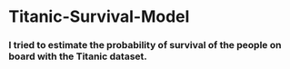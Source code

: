 # Titanic-Survival-Model

### I tried to estimate the probability of survival of the people on board with the Titanic dataset.
